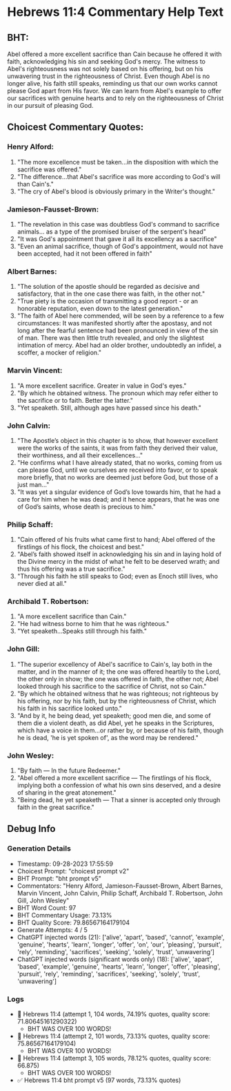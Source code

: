 # Hebrews 11:4 Commentary Help Text

## BHT:
Abel offered a more excellent sacrifice than Cain because he offered it with faith, acknowledging his sin and seeking God's mercy. The witness to Abel's righteousness was not solely based on his offering, but on his unwavering trust in the righteousness of Christ. Even though Abel is no longer alive, his faith still speaks, reminding us that our own works cannot please God apart from His favor. We can learn from Abel's example to offer our sacrifices with genuine hearts and to rely on the righteousness of Christ in our pursuit of pleasing God.

## Choicest Commentary Quotes:
### Henry Alford:
1. "The more excellence must be taken...in the disposition with which the sacrifice was offered." 
2. "The difference...that Abel's sacrifice was more according to God's will than Cain's."
3. "The cry of Abel's blood is obviously primary in the Writer's thought."

### Jamieson-Fausset-Brown:
1. "The revelation in this case was doubtless God's command to sacrifice animals... as a type of the promised bruiser of the serpent's head" 
2. "It was God's appointment that gave it all its excellency as a sacrifice" 
3. "Even an animal sacrifice, though of God's appointment, would not have been accepted, had it not been offered in faith"

### Albert Barnes:
1. "The solution of the apostle should be regarded as decisive and satisfactory, that in the one case there was faith, in the other not."
2. "True piety is the occasion of transmitting a good report - or an honorable reputation, even down to the latest generation."
3. "The faith of Abel here commended, will be seen by a reference to a few circumstances: It was manifested shortly after the apostasy, and not long after the fearful sentence had been pronounced in view of the sin of man. There was then little truth revealed, and only the slightest intimation of mercy. Abel had an older brother, undoubtedly an infidel, a scoffer, a mocker of religion."

### Marvin Vincent:
1. "A more excellent sacrifice. Greater in value in God's eyes."
2. "By which he obtained witness. The pronoun which may refer either to the sacrifice or to faith. Better the latter."
3. "Yet speaketh. Still, although ages have passed since his death."

### John Calvin:
1. "The Apostle’s object in this chapter is to show, that however excellent were the works of the saints, it was from faith they derived their value, their worthiness, and all their excellences..."
2. "He confirms what I have already stated, that no works, coming from us can please God, until we ourselves are received into favor, or to speak more briefly, that no works are deemed just before God, but those of a just man..."
3. "It was yet a singular evidence of God’s love towards him, that he had a care for him when he was dead; and it hence appears, that he was one of God’s saints, whose death is precious to him."

### Philip Schaff:
1. "Cain offered of his fruits what came first to hand; Abel offered of the firstlings of his flock, the choicest and best."
2. "Abel’s faith showed itself in acknowledging his sin and in laying hold of the Divine mercy in the midst of what he felt to be deserved wrath; and thus his offering was a true sacrifice."
3. "Through his faith he still speaks to God; even as Enoch still lives, who never died at all."

### Archibald T. Robertson:
1. "A more excellent sacrifice than Cain." 
2. "He had witness borne to him that he was righteous."
3. "Yet speaketh...Speaks still through his faith."

### John Gill:
1. "The superior excellency of Abel's sacrifice to Cain's, lay both in the matter, and in the manner of it; the one was offered heartily to the Lord, the other only in show; the one was offered in faith, the other not; Abel looked through his sacrifice to the sacrifice of Christ, not so Cain."
2. "By which he obtained witness that he was righteous; not righteous by his offering, nor by his faith, but by the righteousness of Christ, which his faith in his sacrifice looked unto."
3. "And by it, he being dead, yet speaketh; good men die, and some of them die a violent death, as did Abel, yet he speaks in the Scriptures, which have a voice in them...or rather by, or because of his faith, though he is dead, 'he is yet spoken of', as the word may be rendered."

### John Wesley:
1. "By faith — In the future Redeemer."
2. "Abel offered a more excellent sacrifice — The firstlings of his flock, implying both a confession of what his own sins deserved, and a desire of sharing in the great atonement."
3. "Being dead, he yet speaketh — That a sinner is accepted only through faith in the great sacrifice."


## Debug Info
### Generation Details
- Timestamp: 09-28-2023 17:55:59
- Choicest Prompt: "choicest prompt v2"
- BHT Prompt: "bht prompt v5"
- Commentators: "Henry Alford, Jamieson-Fausset-Brown, Albert Barnes, Marvin Vincent, John Calvin, Philip Schaff, Archibald T. Robertson, John Gill, John Wesley"
- BHT Word Count: 97
- BHT Commentary Usage: 73.13%
- BHT Quality Score: 79.86567164179104
- Generate Attempts: 4 / 5
- ChatGPT injected words (21):
	['alive', 'apart', 'based', 'cannot', 'example', 'genuine', 'hearts', 'learn', 'longer', 'offer', 'on', 'our', 'pleasing', 'pursuit', 'rely', 'reminding', 'sacrifices', 'seeking', 'solely', 'trust', 'unwavering']
- ChatGPT injected words (significant words only) (18):
	['alive', 'apart', 'based', 'example', 'genuine', 'hearts', 'learn', 'longer', 'offer', 'pleasing', 'pursuit', 'rely', 'reminding', 'sacrifices', 'seeking', 'solely', 'trust', 'unwavering']

### Logs
- 🔄 Hebrews 11:4 (attempt 1, 104 words, 74.19% quotes, quality score: 71.80645161290322) 
	- BHT WAS OVER 100 WORDS!
- 🔄 Hebrews 11:4 (attempt 2, 101 words, 73.13% quotes, quality score: 75.86567164179104) 
	- BHT WAS OVER 100 WORDS!
- 🔄 Hebrews 11:4 (attempt 3, 105 words, 78.12% quotes, quality score: 66.875) 
	- BHT WAS OVER 100 WORDS!
- ✅ Hebrews 11:4 bht prompt v5 (97 words, 73.13% quotes)